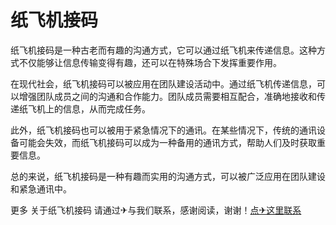 # 纸飞机接码

纸飞机接码是一种古老而有趣的沟通方式，它可以通过纸飞机来传递信息。这种方式不仅能够让信息传输变得有趣，还可以在特殊场合下发挥重要作用。

在现代社会，纸飞机接码可以被应用在团队建设活动中。通过纸飞机传递信息，可以增强团队成员之间的沟通和合作能力。团队成员需要相互配合，准确地接收和传递纸飞机上的信息，从而完成任务。

此外，纸飞机接码也可以被用于紧急情况下的通讯。在某些情况下，传统的通讯设备可能会失效，而纸飞机接码可以成为一种备用的通讯方式，帮助人们及时获取重要信息。

总的来说，纸飞机接码是一种有趣而实用的沟通方式，可以被广泛应用在团队建设和紧急通讯中。

更多 关于纸飞机接码 请通过✈与我们联系，感谢阅读，谢谢！[点✈这里联系](https://sms.k02.cc)